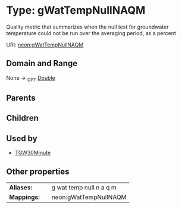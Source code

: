 
# Type: gWatTempNullNAQM


Quality metric that summarizes when the null test for groundwater temperature could not be run over the averaging period, as a percent

URI: [neon:gWatTempNullNAQM](https://data.neonscience.org/gWatTempNullNAQM)


## Domain and Range

None ->  <sub>OPT</sub> [Double](types/Double.md)

## Parents


## Children


## Used by

 * [TGW30Minute](TGW30Minute.md)

## Other properties

|  |  |  |
| --- | --- | --- |
| **Aliases:** | | g wat temp null n a q m |
| **Mappings:** | | neon:gWatTempNullNAQM |

